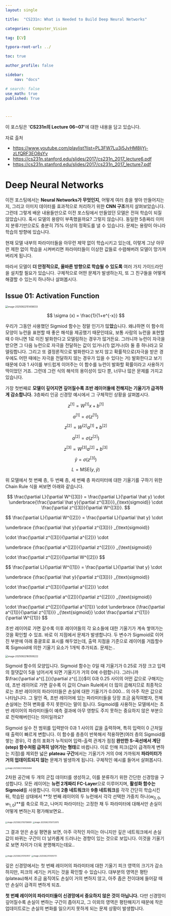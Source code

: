 ```yaml
---
layout: single

title:  "CS231n: What is Needed to Build Deep Neural Networks"

categories: Computer_Vision

tag: [CV]

typora-root-url: ../

toc: true

author_profile: false

sidebar:
    nav: "docs"

# search: false
use_math: true
published: True



---
```






이 포스팅은 '**CS231n의 Lecture 06~07**'에 대한 내용을 담고 있습니다.



자료 출처

- <https://www.youtube.com/playlist?list=PL3FW7Lu3i5JvHM8ljYj-zLfQRF3EO8sYv>
- <https://cs231n.stanford.edu/slides/2017/cs231n_2017_lecture6.pdf>
- <https://cs231n.stanford.edu/slides/2017/cs231n_2017_lecture7.pdf>









# Deep Neural Networks

이전 포스팅에서는 **Neural Networks가 무엇인지**, 어떻게 여러 층을 쌓아 만들어지는지, 그리고 이미지 데이터를 효과적으로 처리하기 위한 **CNN 구조**까지 살펴보았습니다. 그런데 그렇게 배운 내용들만으로 이전 포스팅에서 만들었던 모델은 전혀 학습이 되질 않았습니다. 혹시 모델의 용량이 부족했을까요? 그렇지 않습니다. 동일한 5층짜리 이미지 분류기만으로도 충분히 75% 이상의 정확도를 낼 수 있습니다. 문제는 용량이 아니라 학습의 방향에 있습니다.

현재 모델 내부의 파라미터들을 아무런 제약 없이 학습시키고 있는데, 이렇게 그냥 아무런 제한 없이 학습을 시켜버리면 파라미터들이 이상한 값들로 수렴해버려 모델이 망가져버리게 됩니다.

따라서 모델이 **더 안정적으로, 올바른 방향으로 학습될 수 있도록** 여러 가지 가이드라인을 설치할 필요가 있습니다. 구체적으로 어떤 문제가 발생하는지, 또 그 친구들을 어떻게 해결할 수 있는지 하나하나 살펴봅시다.







## Issue 01: Activation Function

<img src="/images/2025-08-17-CS231n_03/image-20250822151458033.png" alt="image-20250822151458033" style="zoom:50%;" />


$$
\sigma (x) = \frac{1}{1+e^{-x}}
$$

우리가 그동안 사용했던 Sigmiod 함수는 정말 인기가 많**았**습니다. 왜냐하면 이 함수의 모양이 뉴런을 표현할 때 좋은 해석을 제공했기 때문인데요, 보통 사람의 뉴런을 표현할 때 0 아니면 1로 이진 발화한다고 모델링하는 경우가 많거든요. 그러니까 뉴런이 자극을 받으면 그 다음 뉴런으로 자극을 전달하는 값이 있거나(1) 없거나(0) 둘 중 하나라고 모델링합니다. 그리고 또 결정론적으로 발화한다고 보지 않고 확률적으로(자극을 받은 경우에도 어떤 때에는 자극을 전달하지 않는 경우가 있을 수 있다는 거) 발화한다고 보기 때문에 0과 1 사이를 부드럽게 이어주는 이 함수를 뉴런이 발화할 확률이라고 사용하기 딱이었던 거죠. 그런데 그런 식의 해석의 용이성이 있다 뿐, 너무나 많은 문제를 가지고 있습니다.



가장 첫번째로 **모델이 깊어지면 깊어질수록 초반 레이어들에 전해지는 기울기가 급격하게 감소합니다.** 3층짜리 인공 신경망 예시에서 그 구체적인 상황을 살펴봅시다.



$$
z^{[1]} = W^{[1]}x + b^{[1]}
$$

$$
a^{[1]} = \sigma(z^{[1]})
$$


$$
z^{[2]} = W^{[2]}a^{[1]} + b^{[2]}
$$

$$
a^{[2]} = \sigma(z^{[2]})
$$


$$
z^{[3]} = W^{[3]}a^{[2]} + b^{[3]}
$$

$$
\hat y = \sigma(z^{[3]})
$$


$$
L = \text{MSE}(y, \hat y)
$$



위 모델에서 첫 번째 층, 두 번째 층, 세 번째 층 파리미터에 대한 기울기를 구하기 위한 Chain Rule 식을 써보면 아래와 같습니다.



$$
\frac{\partial L}{\partial W^{[3]}}
= \frac{\partial L}{\partial \hat y}
\cdot 
\underbrace{\frac{\partial \hat y}{\partial z^{[3]}}}_{\text{sigmoid}}
\cdot \frac{\partial z^{[3]}}{\partial W^{[3]}}.
$$

$$
\frac{\partial L}{\partial W^{[2]}} 
= \frac{\partial L}{\partial \hat y} 
\cdot 

\underbrace
{\frac{\partial \hat y}{\partial z^{[3]}}}
_{\text{sigmoid}}

\cdot \frac{\partial z^{[3]}}{\partial a^{[2]}} 
\cdot 

\underbrace
{\frac{\partial a^{[2]}}{\partial z^{[2]}}}
_{\text{sigmoid}}

\cdot \frac{\partial z^{[2]}}{\partial W^{[2]}}
$$

$$
\frac{\partial L}{\partial W^{[1]}} 
= \frac{\partial L}{\partial \hat y} 
\cdot 

\underbrace
{\frac{\partial \hat y}{\partial z^{[3]}}}
_{\text{sigmoid}}

\cdot \frac{\partial z^{[3]}}{\partial a^{[2]}} 
\cdot 

\underbrace
{\frac{\partial a^{[2]}}{\partial z^{[2]}}}
_{\text{sigmoid}}

\cdot \frac{\partial z^{[2]}}{\partial a^{[1]}}
\cdot 
\underbrace
{\frac{\partial a^{[1]}}{\partial z^{[1]}}}
_{\text{sigmoid}}
\cdot \frac{\partial z^{[1]}}{\partial W^{[1]}}
$$







초반 레이어로 가면 갈수록 이후 레이어들의 각 요소들에 대한 기울기가 계속 쌓여가는 것을 확인할 수 있죠. 바로 이 지점에서 문제가 발생합니다. 두 변수가 Sigmoid로 이어진 부분에 아래 중괄호로 표시를 해두었는데, 출력 지점을 기준으로 레이어를 거듭할수록 Sigmoid에 의한 기울기 요소가 1개씩 추가되죠. 문제는..



<img src="/images/2025-08-17-CS231n_03/image-20250822160508222.png" alt="image-20250822160508222" style="zoom:50%;" />

Sigmoid 함수의 모양입니다. Sigmoid 함수는 0일 때 기울기가 0.25로 가장 크고 입력의 절댓값이 5을 넘어서게 되면 기울기가 거의 0에 수렴합니다. 그러니까 $\frac{\partial a^{[.]}}{\partial z^{[.]}}$이 0과 0.25 사이의 어떤 값으로 구해지는데, 초반 레이어로 가면 갈수록 이 값이 Chain Rule에서 더 많이 곱해지므로 최종적으로는 초반 레이어의 파라미터들은 손실에 대한 기울기가 0.000... 의 아주 작은 값으로 나타납니다. 그 말인 즉, 초반 레이어에 있는 파라미터들을 당장 조금 움직여봤자, 전체 손실에는 전혀 변화를 주지 못한다는 말이 됩니다. Sigmoid를 사용하는 모델에서는 초반 레이어의 파라미터들이 예측 결과에 아무 영향도 주지 못하는 중요하지 않은 부분으로 전락해버린다는 의미일까요?



Sigmoid 실수 전 범위를 입력받아 0과 1 사이의 값을 출력하며, 특히 입력이 0 근처일 때 출력이 빠르게 변합니다. 이 함수를 층층이 반복해서 적용하면(여러 층의 Sigmoid를 쌓는 경우), 각 층의 포화가 누적되어 입력–출력 관계가 점점 **완만한 S-곡선에서 계단(step) 함수처럼 급격히 넘어가는 형태**로 바뀝니다. 이로 인해 피크(값이 급격하게 변하는 지점)를 제외한 넓은 **plateau 구간**에서는 기울기가 거의 0에 가까워져 **파라미터가 거의 업데이트되지 않는** 문제가 발생하게 됩니다. 구체적인 예시를 들어서 살펴봅시다.



<img src="/images/2025-08-17-CS231n_03/image-20250823145828484.png" alt="image-20250823145828484" style="zoom:40%;" />

2차원 공간에 두 개의 군집 데이터를 생성하고, 이를 분류하기 위한 간단한 신경망을 구성합니다. 모든 레이어는 **뉴런 2개짜리 FC-Layer**으로 이루어지며, **활성화 함수는 Sigmoid**를 사용합니다. 이제 **2층 네트워크**와 **9층 네트워크**를 각각 간단히 학습시킨 뒤, 학습된 상태에서 **첫 번째 레이어의 두 뉴런에서 각각 선택한 가중치 하나($w_{0, 0}$, $w_{1, 0}$)**를 축으로 하고, 나머지 파라미터는 고정한 채 두 파라미터에 대해서만 손실이 어떻게 변하는지 평가해보면요..



<img src="/images/2025-08-17-CS231n_03/image-20250823150708899.png" alt="image-20250823150708899" style="zoom:40%;" />

<img src="/images/2025-08-17-CS231n_03/image-20250823150733970.png" alt="image-20250823150733970" style="zoom:40%;" />

그 결과 얻은 손실 평면을 보면, 아주 극적인 차이는 아니지만 깊은 네트워크에서 손실 값이 바뀌는 구간이 더 날카롭게 드러나는 경향이 있는 것으로 보입니다. 이것을 기울기로 보면 차이가 더욱 분명해지는데요..



<img src="/images/2025-08-17-CS231n_03/image-20250823151107817.png" alt="image-20250823151107817" style="zoom:40%;" />

<img src="/images/2025-08-17-CS231n_03/image-20250823151055751.png" alt="image-20250823151055751" style="zoom:40%;" />

깊은 신경망에서는 첫 번째 레이어의 파라미터에 대한 기울기 피크 영역의 크기가 감소하지만, 피크의 세기는 커지는 것을 확인할 수 있습니다. 대부분의 영역은 평탄(plateau)해서 조금 움직여도 손실이 거의 변하지 않고, 아주 좁은 전이대에 들어갈 때만 손실이 급격히 변하게 되죠.

**첫 번째 레이어의 파라미터들이 신경망에서 중요하지 않은 것이 아닙니다.** 다만 신경망이 깊어질수록 손실이 변하는 구간이 좁아지고, 그 이외의 영역은 평탄해지기 때문에 작은 업데이트로는 손실의 변화를 일으키지 못하게 되는 문제 상황이 발생합니다. 































